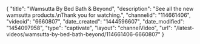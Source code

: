 {
    "title": "Wamsutta By Bed Bath & Beyond",
    "description": "See all the new wamsutta products.\nThank you for watching.",
    "channelid": "114661406",
    "videoid": "6660807",
    "date_created": "1444596607",
    "date_modified": "1454097958",
    "type": "captivate",
    "layout": "channelVideo",
    "url": "\/latest-videos\/wamsutta-by-bed-bath-beyond\/114661406-6660807"
}